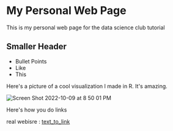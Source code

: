 # My Personal Web Page

This is my personal web page for the data science club tutorial

## Smaller Header

- Bullet Points
- Like
- This

Here's a picture of a cool visualization I made in R. It's amazing.

![Screen Shot 2022-10-09 at 8 50 01 PM](https://user-images.githubusercontent.com/61523138/194790099-cdf40193-ad6d-4f2e-be16-ca0f7d688808.png)


Here's how you do links

real webisre : [text_to_link](https://raianrith.com)
